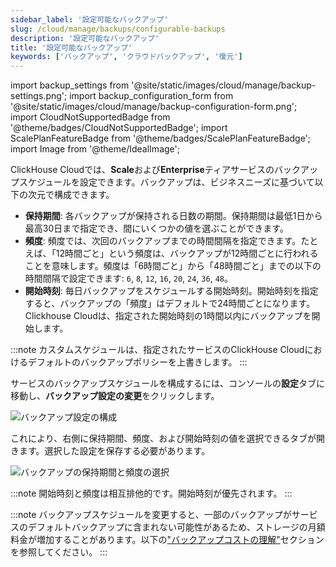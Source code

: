 ```yaml
---
sidebar_label: '設定可能なバックアップ'
slug: /cloud/manage/backups/configurable-backups
description: '設定可能なバックアップ'
title: '設定可能なバックアップ'
keywords: ['バックアップ', 'クラウドバックアップ', '復元']
---
```


import backup_settings from '@site/static/images/cloud/manage/backup-settings.png';
import backup_configuration_form from '@site/static/images/cloud/manage/backup-configuration-form.png';
import CloudNotSupportedBadge from '@theme/badges/CloudNotSupportedBadge';
import ScalePlanFeatureBadge from '@theme/badges/ScalePlanFeatureBadge';
import Image from '@theme/IdealImage';

<ScalePlanFeatureBadge feature="設定可能なバックアップ" linking_verb_are="True"/>

ClickHouse Cloudでは、**Scale**および**Enterprise**ティアサービスのバックアップスケジュールを設定できます。バックアップは、ビジネスニーズに基づいて以下の次元で構成できます。

- **保持期間**: 各バックアップが保持される日数の期間。保持期間は最低1日から最高30日まで指定でき、間にいくつかの値を選ぶことができます。
- **頻度**: 頻度では、次回のバックアップまでの時間間隔を指定できます。たとえば、「12時間ごと」という頻度は、バックアップが12時間ごとに行われることを意味します。頻度は「6時間ごと」から「48時間ごと」までの以下の時間間隔で設定できます: `6`, `8`, `12`, `16`, `20`, `24`, `36`, `48`。
- **開始時刻**: 毎日バックアップをスケジュールする開始時刻。開始時刻を指定すると、バックアップの「頻度」はデフォルトで24時間ごとになります。Clickhouse Cloudは、指定された開始時刻の1時間以内にバックアップを開始します。

:::note
カスタムスケジュールは、指定されたサービスのClickHouse Cloudにおけるデフォルトのバックアップポリシーを上書きします。
:::

サービスのバックアップスケジュールを構成するには、コンソールの**設定**タブに移動し、**バックアップ設定の変更**をクリックします。

<Image img={backup_settings} size="lg" alt="バックアップ設定の構成" border/>

これにより、右側に保持期間、頻度、および開始時刻の値を選択できるタブが開きます。選択した設定を保存する必要があります。

<Image img={backup_configuration_form} size="lg" alt="バックアップの保持期間と頻度の選択" border/>

:::note
開始時刻と頻度は相互排他的です。開始時刻が優先されます。
:::

:::note
バックアップスケジュールを変更すると、一部のバックアップがサービスのデフォルトバックアップに含まれない可能性があるため、ストレージの月額料金が増加することがあります。以下の["バックアップコストの理解"](./overview.md/#understanding-backup-cost)セクションを参照してください。
:::

